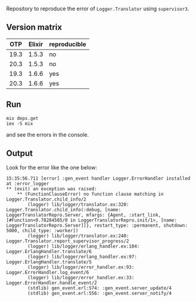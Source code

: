 Repository to reproduce the error of `Logger.Translator` using `supervisor3`.

## Version matrix

| OTP | Elixir | reproducible  |
|-----|--------|---------------|
| 19.3| 1.5.3  | no            |
| 20.3| 1.5.3  | no            |
| 19.3| 1.6.6  | yes           |
| 20.3| 1.6.6  | yes           |

## Run

```
mix deps.get
iex -S mix
```

and see the errors in the console.

## Output

Look for the error like the one below:

```
15:35:56.711 [error] :gen_event handler Logger.ErrorHandler installed at :error_logger
** (exit) an exception was raised:
    ** (FunctionClauseError) no function clause matching in Logger.Translator.child_info/2
        (logger) lib/logger/translator.ex:320: Logger.Translator.child_info(:debug, [name: LoggerTranslatorRepro.Server, mfargs: {Agent, :start_link, [#Function<0.78284505/0 in LoggerTranslatorRepro.init/1>, [name: LoggerTranslatorRepro.Server]]}, restart_type: :permanent, shutdown: 5000, child_type: :worker])
        (logger) lib/logger/translator.ex:240: Logger.Translator.report_supervisor_progress/2
        (logger) lib/logger/erlang_handler.ex:104: Logger.ErlangHandler.translate/6
        (logger) lib/logger/erlang_handler.ex:97: Logger.ErlangHandler.translate/5
        (logger) lib/logger/error_handler.ex:93: Logger.ErrorHandler.log_event/6
        (logger) lib/logger/error_handler.ex:33: Logger.ErrorHandler.handle_event/2
        (stdlib) gen_event.erl:574: :gen_event.server_update/4
        (stdlib) gen_event.erl:556: :gen_event.server_notify/4
```
